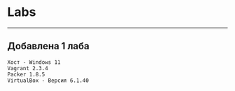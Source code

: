 # **Labs**

---
**Добавлена 1 лаба**
---
```
Хост - Windows 11
Vagrant 2.3.4
Packer 1.8.5
VirtualBox - Версия 6.1.40
```
